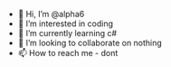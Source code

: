 - 👋 Hi, I’m @alpha6
- 👀 I’m interested in coding
- 🌱 I’m currently learning c#
- 💞️ I’m looking to collaborate on nothing
- 📫 How to reach me - dont

<!---
alphaXX6/alphaXX6 is a ✨ special ✨ repository because its `README.md` (this file) appears on your GitHub profile.
You can click the Preview link to take a look at your changes.
--->
